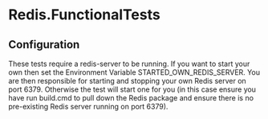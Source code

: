 Redis.FunctionalTests
=====
## Configuration
These tests require a redis-server to be running.
If you want to start your own then set the Environment Variable STARTED_OWN_REDIS_SERVER. You are then responsible for starting and stopping your own Redis server on port 6379.
Otherwise the test will start one for you (in this case ensure you have run build.cmd to pull down the Redis package and ensure there is no pre-existing Redis server running on port 6379).
```